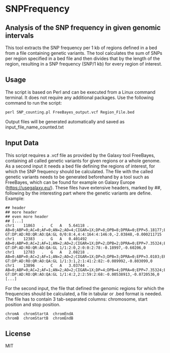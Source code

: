# SNPFrequency
## Analysis of the SNP frequency in given genomic intervals

This tool extracts the SNP frequency per 1 kb of regions defined in a bed from a file containing genetic variants. The tool calculates the sum of SNPs per region specified in a bed file and then divides that by the length of the region, resulting in a SNP frequency (SNP/1 kb) for every region of interest. 

## Usage
The script is based on Perl and can be executed from a Linux command terminal. It does not require any additional packages. Use the following command to run the script:

```
perl SNP_counting.pl FreeBayes_output.vcf Region_File.bed
```

Output files will be generated automatically and saved as input_file_name_counted.txt

## Input Data
This script requires a .vcf file as provided by the Galaxy tool FreeBayes, containing all called genetic variants for given regions or a whole genome. As a second input it needs a bed file defining the regions of interest, for which the SNP frequency should be calculated.
The file with the called genetic variants needs to be generated beforehand by a tool such as FreeBayes, which can be found for example on Galaxy Europe (https://usegalaxy.eu/). These files have extensive headers, marked by ##, following by the interesting part where the genetic variants are define. Example:
```
## header
## more header
## even more header
## [...]
chr1	11863	.	C	A	5.64118	.	AB=0;ABP=0;AC=0;AF=0;AN=2;AO=4;CIGAR=1X;DP=8;DPB=8;DPRA=0;EPP=5.18177;EPPR=3.0103;GTI=0;LEN=1;MEANALT=1;MQM=1;MQMR=1;NS=1;NUMALT=1;ODDS=0.980342;PAIRED=1;PAIREDR=1;PAO=0;PQA=0;PQR=0;PRO=0;QA=146;QR=164;RO=4;RPL=2;RPP=3.0103;RPPR=11.6962;RPR=2;RUN=1;SAF=1;SAP=5.18177;SAR=3;SRF=2;SRP=3.0103;SRR=2;TYPE=snp	GT:DP:AD:RO:QR:AO:QA:GL	0/0:8:4,4:4:164:4:146:0,-2.03848,-0.000211715
chr1	12383	.	G	A	0.401492	.	AB=0;ABP=0;AC=2;AF=1;AN=2;AO=2;CIGAR=1X;DP=2;DPB=2;DPRA=0;EPP=7.35324;EPPR=0;GTI=0;LEN=1;MEANALT=1;MQM=1;MQMR=0;NS=1;NUMALT=1;ODDS=2.33517;PAIRED=1;PAIREDR=0;PAO=0;PQA=0;PQR=0;PRO=0;QA=78;QR=0;RO=0;RPL=1;RPP=3.0103;RPPR=0;RPR=1;RUN=1;SAF=1;SAP=3.0103;SAR=1;SRF=0;SRP=0;SRR=0;TYPE=snp	GT:DP:AD:RO:QR:AO:QA:GL	1/1:2:0,2:0:0:2:78:-0.18997,-0.60206,0
chr1	12783	.	G	A	2.08218	.	AB=0;ABP=0;AC=2;AF=1;AN=2;AO=2;CIGAR=1X;DP=3;DPB=3;DPRA=0;EPP=3.0103;EPPR=5.18177;GTI=0;LEN=1;MEANALT=1;MQM=1;MQMR=1;NS=1;NUMALT=1;ODDS=0.485933;PAIRED=1;PAIREDR=1;PAO=0;PQA=0;PQR=0;PRO=0;QA=82;QR=41;RO=1;RPL=1;RPP=3.0103;RPPR=5.18177;RPR=1;RUN=1;SAF=0;SAP=7.35324;SAR=2;SRF=1;SRP=5.18177;SRR=0;TYPE=snp	GT:DP:AD:RO:QR:AO:QA:GL	1/1:3:1,2:1:41:2:82:-0.089992,-0.803099,0
chr1	13896	.	C	A	3.03744	.	AB=0;ABP=0;AC=2;AF=1;AN=2;AO=2;CIGAR=1X;DP=4;DPB=4;DPRA=0;EPP=7.35324;EPPR=7.35324;GTI=0;LEN=1;MEANALT=1;MQM=6;MQMR=6;NS=1;NUMALT=1;ODDS=0.0124089;PAIRED=1;PAIREDR=1;PAO=0;PQA=0;PQR=0;PRO=0;QA=68;QR=59;RO=2;RPL=0;RPP=7.35324;RPPR=7.35324;RPR=2;RUN=1;SAF=2;SAP=7.35324;SAR=0;SRF=2;SRP=7.35324;SRR=0;TYPE=snp	GT:DP:AD:RO:QR:AO:QA:GL	1/1:4:2,2:2:59:2:68:-0.00538913,-0.0720536,0
[...]
```
For the second input, the file that defined the genomic regions for which the frequencies should be calculated, a file in tabular or .bed format is needed. The file has to contain 3 tab-separated columns: chromosome, start position and stop position.
```
chromA  chromStartA  chromEndA
chromB  chromStartB  chromEndB
```


## License

MIT
